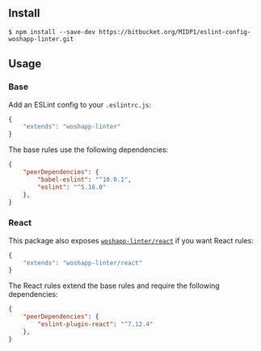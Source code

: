 ## Install

```
$ npm install --save-dev https://bitbucket.org/MIDP1/eslint-config-woshapp-linter.git
```


## Usage

### Base
Add an ESLint config to your `.eslintrc.js`:

```javascript
{
    "extends": "woshapp-linter"
}
```

The base rules use the following dependencies:
```json
{
    "peerDependencies": {
        "babel-eslint": "^10.0.1",
        "eslint": "^5.16.0"
    },
}
```

### React
This package also exposes [`woshapp-linter/react`](react.js) if you want React rules:

```javascript
{
    "extends": "woshapp-linter/react"
}
```

The React rules extend the base rules and require the following dependencies:

```json
{
    "peerDependencies": {
        "eslint-plugin-react": "^7.12.4"
    },
}
```
